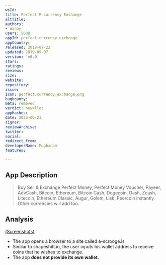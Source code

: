 ```yaml
---
wsId: 
title: Perfect E-currency Exchange
altTitle: 
authors:
- danny
users: 5000
appId: perfect.currency.exchange
appCountry: 
released: 2019-07-22
updated: 2019-09-07
version: 'v8.0'
stars: 
ratings: 
reviews: 
size: 
website: 
repository: 
issue: 
icon: perfect.currency.exchange.png
bugbounty: 
meta: removed
verdict: nowallet
appHashes: 
date: 2023-06-21
signer: 
reviewArchive: 
twitter: 
social: 
redirect_from: 
developerName: Moghadam
features: 

---
```


## App Description 

> Buy Sell & Exchange Perfect Money, Perfect Money Voucher, Payeer, AdvCash, Bitcoin, Ethereum, Bitcoin Cash, Dogecoin, Dash, Zcash, Litecoin, Ethereum Classic, Augur, Golem, Lisk, Peercoin instantly.
Other currencies will add too.

## Analysis 

[(Screenshots)](https://twitter.com/BitcoinWalletz/status/1654680640753901568)

- The app opens a browser to a site called e-scrooge.is
- Similar to shapeshift.io, the user inputs his wallet address to receive coins that he wishes to exchange. 
- The app **does not provide its own wallet.** 